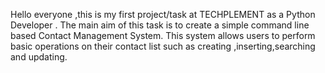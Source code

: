Hello everyone ,this is my first project/task at TECHPLEMENT as a Python Developer . The main aim of this task is to create a simple command line based Contact Management System.
This system allows users to perform basic operations on their contact list such as creating ,inserting,searching and updating.

